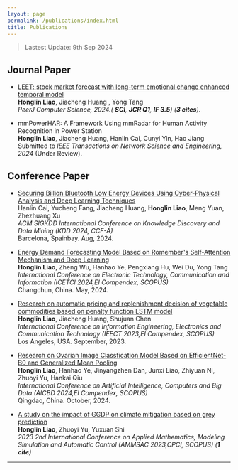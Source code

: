 ```yaml
---
layout: page
permalink: /publications/index.html
title: Publications
---
```


> Lastest Update: 9th Sep 2024

## Journal Paper

- [LEET: stock market forecast with long-term emotional change enhanced temporal model](https://doi.org/10.7717/peerj-cs.1969)
<br> **Honglin Liao**, Jiacheng Huang , Yong Tang
<br> *PeerJ Computer Science, 2024.( **SCI**, **JCR Q1**, **IF 3.5**) (**3 cites**)*.

- mmPowerHAR: A Framework Using mmRadar for Human Activity Recognition in Power Station 
<br> **Honglin Liao**, Jiacheng Huang, Hanlin Cai, Cunyi Yin, Hao Jiang
<br> Submitted to *IEEE Transactions on Network Science and Engineering, 2024* (Under Review).

## Conference Paper

- [Securing Billion Bluetooth Low Energy Devices Using Cyber-Physical Analysis and Deep Learning Techniques](https://kdd2024.kdd.org/undergraduate-consortium/)
<br> Hanlin Cai, Yucheng Fang, Jiacheng Huang, **Honglin Liao**, Meng Yuan, Zhezhuang Xu 
<br> *ACM SIGKDD International Conference on Knowledge Discovery and Data Mining (KDD 2024, CCF-A)* 
<br> Barcelona, Spainbay. Aug, 2024.

- [Energy Demand Forecasting Model Based on Romember's Self-Attention Mechanism and Deep Learning](https://ieeexplore.ieee.org/document/1594520)
<br> **Honglin Liao**, Zheng Wu, Hanhao Ye, Pengxiang Hu, Wei Du, Yong Tang
<br> *International Conference on Electronic Technology, Communication and Information (ICETCI 2024,EI Compendex, SCOPUS)*
<br> Changchun, China. May, 2024.

- [Research on automatic pricing and replenishment decision of vegetable commodities based on penalty function LSTM model](https://ieeexplore.ieee.org/document/10442643)
<br> **Honglin Liao**, Jiacheng Huang, Shujuan Chen
<br> *International Conference on Information Engineering, Electronics and Communication Technology (IEECT 2023,EI Compendex, SCOPUS)*
<br> Los Angeles, USA. September, 2023.

- [Research on Ovarian Image Classfication Model Based on EfficientNet-B0 and Generalized Mean Pooling](https://ieeexplore.ieee.org/abstract/document/10761779/references#references)
<br> **Honglin Liao**, Hanhao Ye, Jinyangzhen Dan, Junxi Liao, Zhiyuan Ni, Zhuoyi Yu, Hankai Qiu
<br> *International Conference on Artificial Intelligence, Computers and Big Data (AICBD 2024,EI Compendex, SCOPUS)*
<br> Qingdao, China. October, 2024.

- [A study on the impact of GGDP on climate mitigation based on grey prediction](https://scholar.google.cz/citations?view_op=view_citation&hl=zh-CN&user=glMCPm4AAAAJ&citation_for_view=glMCPm4AAAAJ:UeHWp8X0CEIC)
<br> **Honglin Liao**, Zhuoyi Yu, Yuxuan Shi
<br> *2023 2nd International Conference on Applied Mathematics, Modeling Simulation and Automatic Control (AMMSAC 2023,CPCI, SCOPUS) (**1 cite**)*

---

